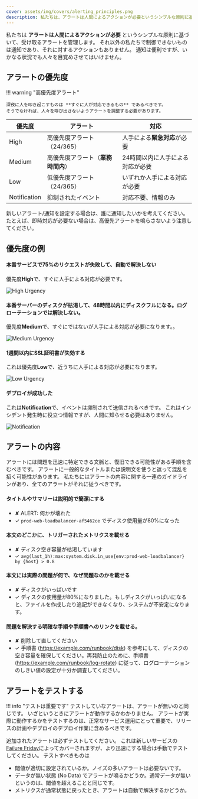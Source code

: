```yaml
---
cover: assets/img/covers/alerting_principles.png
description: 私たちは、アラートは人間によるアクションが必要というシンプルな原則に基づいて、アラートを管理します。それ以外の私たちで制禦できないものは通知であり、それに対するアクションもできません。通知は便利ですが、いかなる状況でも人々を目覚めさせてはいけません。
---
```


私たちは **アラートは人間によるアクションが必要** というシンプルな原則に基づいて、受け取るアラートを管理します。
それ以外の私たちで制御できないものは通知であり、それに対するアクションもありません。
通知は便利ですが、いかなる状況でも人々を目覚めさせてはいけません。


## アラートの優先度

!!! warning "高優先度アラート"

    深夜に人を叩き起こすものは **すぐに人が対応できるもの** であるべきです。
    そうでなければ、人々を呼び出さないようアラートを調整する必要があります。

| 優先度       | アラート                           | 対応                             |
| --------     | ------                             | --------                         |
| High         | 高優先度アラート（24/365）         | 人手による**緊急対応**が必要     |
| Medium       | 高優先度アラート（**業務時間内**） | 24時間以内に人手による対応が必要 |
| Low          | 低優先度アラート（24/365）         | いずれか人手による対応が必要     |
| Notification | 抑制されたイベント                 | 対応不要、情報のみ               |

新しいアラート/通知を設定する場合は、誰に通知したいかを考えてください。
たとえば、即時対応が必要ない場合は、高優先アラートを鳴らさないよう注意してください。

## 優先度の例

#### 本番サービスで75%のリクエストが失敗して、自動で解決しない

優先度**High**で、すぐに人手による対応が必要です。

![High Urgency](../assets/img/screenshots/high_urgency.png)

#### 本番サーバーのディスクが枯渇して、48時間以内にディスクフルになる。ログローテーションでは解決しない。

優先度**Medium**で、すぐにではないが人手による対応が必要になります。。

![Medium Urgency](../assets/img/screenshots/high_business_hours.png)

#### 1週間以内にSSL証明書が失効する

これは優先度**Low**で、近うちに人手による対応が必要になります。

![Low Urgency](../assets/img/screenshots/low_urgency.png)

#### デプロイが成功した

これは**Notification**で、イベントは抑制されて送信されるべきです。
これはインシデント発生時に役立つ情報ですが、人間に知らせる必要はありません。

![Notification](../assets/img/screenshots/suppressed.png)

## アラートの内容

アラートには問題を迅速に特定できる文脈と、復旧できる可能性がある手順を含むべきです。
アラートに一般的なタイトルまたは説明文を使うと返って混乱を招く可能性があります。
私たちにはアラートの内容に関する一連のガイドラインがあり、全てのアラートがそれに従うべきです。

#### タイトルやサマリーは説明的で簡潔にする
  * <span class="bad">&#x2718;</span> ALERT: 何かが壊れた
  * <span class="good">&#x2713;</span> `prod-web-loadbalancer-af5462ce` でディスク使用量が80%になった

#### 本文のどこかに、トリガーされたメトリクスを載せる
  * <span class="bad">&#x2718;</span> ディスク空き容量が枯渇しています
  * <span class="good">&#x2713;</span> `avg(last_1h):max:system.disk.in_use{env:prod-web-loadbalancer} by {host} > 0.8`

#### 本文には実際の問題が何で、なぜ問題なのかを載せる
  * <span class="bad">&#x2718;</span> ディスクがいっぱいです
  * <span class="good">&#x2713;</span> ディスクの使用量が80%になりました。もしディスクがいっぱいになると、ファイルを作成したり追記ができなくなり、システムが不安定になります。

#### 問題を解決する明確な手順や手順書へのリンクを載せる。
  * <span class="bad">&#x2718;</span> 削除して直してください
  * <span class="good">&#x2713;</span> 手順書 (https://example.com/runbook/disk) を参考にして、ディスクの空き容量を確保してください。再発防止のために、手順書 (https://example.com/runbook/log-rotate) に従って、ログローテーションのしきい値の設定が十分か調査してください。

## アラートをテストする


!!! info "テストは重要です"
    テストしていなアラートは、アラートが無いのと同じです。
    いざというときにアラートが動作するかわかりません。
    アラートが実際に動作するかをテストするのは、正常なサービス運用にとって重要で、リリースの計画やデプロイのデプロイ作業に含めるべきです。

追加されたアラートは必ずテストしてください。
これは新しいサービスの[Failure Friday](https://www.pagerduty.com/blog/failure-friday-at-pagerduty/)によってカバーされますが、より迅速にする場合は手動でテストしてください。
テストすべきものは

* 閾値が適切に設定されているか。ノイズの多いアラートは必要ないです。
* データが無い状態 (No Data) でアラートが鳴るかどうか。通常データが無いというのは、閾値を超えることと同じです。
* メトリクスが通常状態に戻ったとき、アラートは自動で解決するかどうか。
